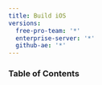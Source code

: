 ```yaml
---
title: Build iOS
versions:
  free-pro-team: '*'
  enterprise-server: '*'
  github-ae: '*'
---
```



### Table of Contents
